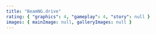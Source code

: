 ```yaml
---
title: "BeamNG.drive"
rating: { "graphics": 4, "gameplay": 4, "story": null }
images: { mainImage: null, galleryImages: null }
---
```

